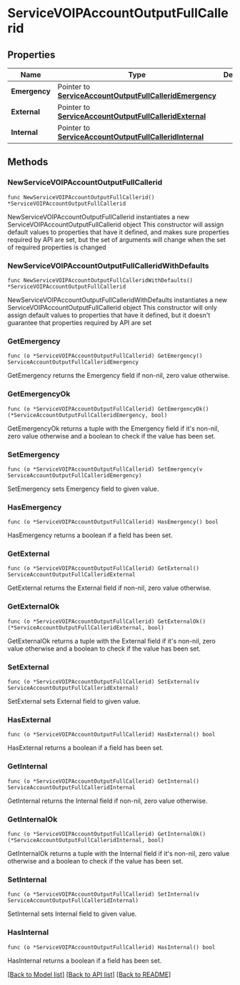 # ServiceVOIPAccountOutputFullCallerid

## Properties

Name | Type | Description | Notes
------------ | ------------- | ------------- | -------------
**Emergency** | Pointer to [**ServiceAccountOutputFullCalleridEmergency**](ServiceAccountOutputFullCalleridEmergency.md) |  | [optional] 
**External** | Pointer to [**ServiceAccountOutputFullCalleridExternal**](ServiceAccountOutputFullCalleridExternal.md) |  | [optional] 
**Internal** | Pointer to [**ServiceAccountOutputFullCalleridInternal**](ServiceAccountOutputFullCalleridInternal.md) |  | [optional] 

## Methods

### NewServiceVOIPAccountOutputFullCallerid

`func NewServiceVOIPAccountOutputFullCallerid() *ServiceVOIPAccountOutputFullCallerid`

NewServiceVOIPAccountOutputFullCallerid instantiates a new ServiceVOIPAccountOutputFullCallerid object
This constructor will assign default values to properties that have it defined,
and makes sure properties required by API are set, but the set of arguments
will change when the set of required properties is changed

### NewServiceVOIPAccountOutputFullCalleridWithDefaults

`func NewServiceVOIPAccountOutputFullCalleridWithDefaults() *ServiceVOIPAccountOutputFullCallerid`

NewServiceVOIPAccountOutputFullCalleridWithDefaults instantiates a new ServiceVOIPAccountOutputFullCallerid object
This constructor will only assign default values to properties that have it defined,
but it doesn't guarantee that properties required by API are set

### GetEmergency

`func (o *ServiceVOIPAccountOutputFullCallerid) GetEmergency() ServiceAccountOutputFullCalleridEmergency`

GetEmergency returns the Emergency field if non-nil, zero value otherwise.

### GetEmergencyOk

`func (o *ServiceVOIPAccountOutputFullCallerid) GetEmergencyOk() (*ServiceAccountOutputFullCalleridEmergency, bool)`

GetEmergencyOk returns a tuple with the Emergency field if it's non-nil, zero value otherwise
and a boolean to check if the value has been set.

### SetEmergency

`func (o *ServiceVOIPAccountOutputFullCallerid) SetEmergency(v ServiceAccountOutputFullCalleridEmergency)`

SetEmergency sets Emergency field to given value.

### HasEmergency

`func (o *ServiceVOIPAccountOutputFullCallerid) HasEmergency() bool`

HasEmergency returns a boolean if a field has been set.

### GetExternal

`func (o *ServiceVOIPAccountOutputFullCallerid) GetExternal() ServiceAccountOutputFullCalleridExternal`

GetExternal returns the External field if non-nil, zero value otherwise.

### GetExternalOk

`func (o *ServiceVOIPAccountOutputFullCallerid) GetExternalOk() (*ServiceAccountOutputFullCalleridExternal, bool)`

GetExternalOk returns a tuple with the External field if it's non-nil, zero value otherwise
and a boolean to check if the value has been set.

### SetExternal

`func (o *ServiceVOIPAccountOutputFullCallerid) SetExternal(v ServiceAccountOutputFullCalleridExternal)`

SetExternal sets External field to given value.

### HasExternal

`func (o *ServiceVOIPAccountOutputFullCallerid) HasExternal() bool`

HasExternal returns a boolean if a field has been set.

### GetInternal

`func (o *ServiceVOIPAccountOutputFullCallerid) GetInternal() ServiceAccountOutputFullCalleridInternal`

GetInternal returns the Internal field if non-nil, zero value otherwise.

### GetInternalOk

`func (o *ServiceVOIPAccountOutputFullCallerid) GetInternalOk() (*ServiceAccountOutputFullCalleridInternal, bool)`

GetInternalOk returns a tuple with the Internal field if it's non-nil, zero value otherwise
and a boolean to check if the value has been set.

### SetInternal

`func (o *ServiceVOIPAccountOutputFullCallerid) SetInternal(v ServiceAccountOutputFullCalleridInternal)`

SetInternal sets Internal field to given value.

### HasInternal

`func (o *ServiceVOIPAccountOutputFullCallerid) HasInternal() bool`

HasInternal returns a boolean if a field has been set.


[[Back to Model list]](../README.md#documentation-for-models) [[Back to API list]](../README.md#documentation-for-api-endpoints) [[Back to README]](../README.md)


